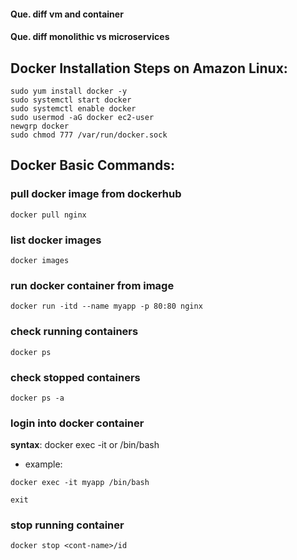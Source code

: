 #### Que. diff vm and container
#### Que. diff monolithic vs microservices

## Docker Installation Steps on Amazon Linux:

````
sudo yum install docker -y
sudo systemctl start docker
sudo systemctl enable docker
sudo usermod -aG docker ec2-user
newgrp docker
sudo chmod 777 /var/run/docker.sock
````

## Docker Basic Commands:

### pull docker image from dockerhub
````
docker pull nginx
````
### list docker images
````
docker images
````

### run docker container from image
````
docker run -itd --name myapp -p 80:80 nginx
````

### check running containers
````
docker ps
````
### check stopped containers
````
docker ps -a
````

### login into docker container

**syntax**: docker exec -it <containerID> or <container name> /bin/bash
- example:
````
docker exec -it myapp /bin/bash
````
````
exit
````

### stop running container
````
docker stop <cont-name>/id
````

